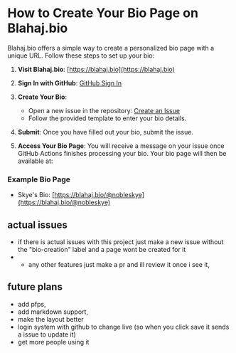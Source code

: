 # How to Create Your Bio Page on Blahaj.bio

Blahaj.bio offers a simple way to create a personalized bio page with a unique URL. Follow these steps to set up your bio:

1. **Visit Blahaj.bio**: [https://blahaj.bio](https://blahaj.bio)

2. **Sign In with GitHub**: [GitHub Sign In](https://github.com/login)

3. **Create Your Bio**:
   - Open a new issue in the repository: [Create an Issue](https://github.com/nobleskye/blahaj.bio/issues/new?template=create-bio.yml)
   - Follow the provided template to enter your bio details.

4. **Submit**: Once you have filled out your bio, submit the issue.

5. **Access Your Bio Page**: You will receive a message on your issue once GitHub Actions finishes processing your bio. Your bio page will then be available at:


### Example Bio Page

- Skye's Bio: [https://blahaj.bio/@nobleskye](https://blahaj.bio/@nobleskye)




## actual issues
- if there is actual issues with this project just make a new issue without the "bio-creation" label and a page wont be created for it
- - any other features just make a pr and ill review it once i see it,
 
## future plans
- add pfps,
- add markdown support,
- make the layout better
- login system with github to change live (so when you click save it sends a issue to update it)
- get more people using it
